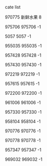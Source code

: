 cate list

970775 新鲜水果 8

975706 975706 -1

5057 5057 -1

955035 955035 -1

957428 957428 -1

957430 957430 -1

972219 972219 -1

957615 957615 -1

972200 972200 -1

961006 961006 -1

957330 957330 -1

958104 958104 -1

970776 970776 -1

970778 970778 -1

957347 957347 -1

969032 969032 -1

